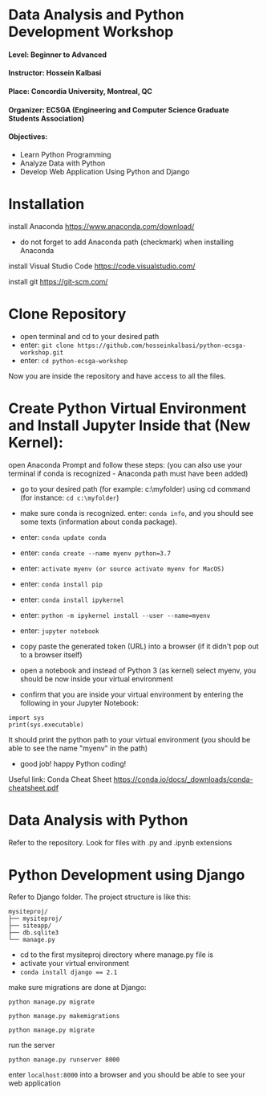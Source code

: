 
# Data Analysis and Python Development Workshop
#### Level: Beginner to Advanced
#### Instructor: Hossein Kalbasi
#### Place: Concordia University, Montreal, QC
#### Organizer: ECSGA (Engineering and Computer Science Graduate Students Association)
#### Objectives: 
* Learn Python Programming
* Analyze Data with Python
* Develop Web Application Using Python and Django


# Installation
install Anaconda https://www.anaconda.com/download/
* do not forget to add Anaconda path (checkmark) when installing Anaconda

install Visual Studio Code https://code.visualstudio.com/

install git  https://git-scm.com/



# Clone Repository
* open terminal and cd to your desired path
* enter: ```git clone https://github.com/hosseinkalbasi/python-ecsga-workshop.git```
* enter: ```cd python-ecsga-workshop```

Now you are inside the repository and have access to all the files.


# Create Python Virtual Environment and Install Jupyter Inside that (New Kernel):

open Anaconda Prompt and follow these steps:
(you can also use your terminal if conda is recognized - Anaconda path must have been added)

* go to your desired path (for example: c:\myfolder) using cd command (for instance: ```cd c:\myfolder```)

* make sure conda is recognized. enter: ```conda info```, and you should see some texts (information about conda package).

* enter: ```conda update conda```

* enter: ```conda create --name myenv python=3.7```

* enter: ```activate myenv (or source activate myenv for MacOS)```

* enter: ```conda install pip```

* enter: ```conda install ipykernel```

* enter: ```python -m ipykernel install --user --name=myenv```

* enter: ```jupyter notebook```

* copy paste the generated token (URL) into a browser (if it didn't pop out to a browser itself)
* open a notebook and instead of Python 3 (as kernel) select myenv, you should be now inside your virtual environment
* confirm that you are inside your virtual environment by entering the following in your Jupyter Notebook:

```
import sys
print(sys.executable)
```
It should print the python path to your virtual environment (you should be able to see the name "myenv" in the path)
* good job! happy Python coding!

Useful link: Conda Cheat Sheet https://conda.io/docs/_downloads/conda-cheatsheet.pdf


# Data Analysis with Python
Refer to the repository. Look for files with .py and .ipynb extensions

# Python Development using Django
Refer to Django folder. The project structure is like this:

```
mysiteproj/
├── mysiteproj/
├── siteapp/
├── db.sqlite3
└── manage.py
```

* cd to the first mysiteproj directory where manage.py file is
* activate your virtual environment
* ``` conda install django == 2.1 ```

make sure migrations are done at Django:

``` python manage.py migrate ```

``` python manage.py makemigrations ```

``` python manage.py migrate ```

run the server

``` python manage.py runserver 8000 ```

enter ```localhost:8000``` into a browser and you should be able to see your web application


